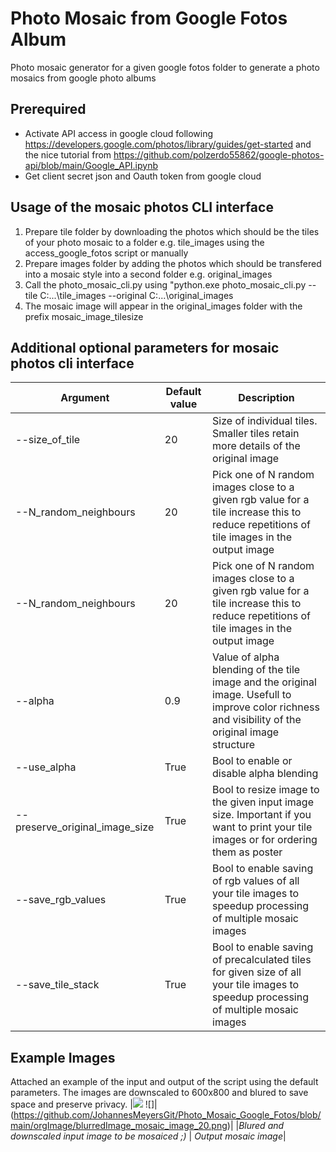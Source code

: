 # Photo Mosaic from Google Fotos Album
Photo mosaic generator for a given google fotos folder to generate a photo mosaics from google photo albums 

## Prerequired
- Activate API access in google cloud following https://developers.google.com/photos/library/guides/get-started and the nice tutorial from https://github.com/polzerdo55862/google-photos-api/blob/main/Google_API.ipynb 
- Get client secret json and Oauth token from google cloud  


## Usage of the mosaic photos CLI interface

1. Prepare tile folder by downloading the photos which should be the tiles of your photo mosaic to a folder e.g. tile_images using the access_google_fotos script or manually
2. Prepare images folder by adding the photos which should be transfered into a mosaic style into a second folder e.g. original_images
3. Call the photo_mosaic_cli.py using "python.exe  photo_mosaic_cli.py --tile C:\...\tile_images  --original C:\...\original_images
4. The mosaic image will appear in the original_images folder with the prefix mosaic_image_tilesize

## Additional optional parameters for mosaic photos cli interface
| Argument          | Default value | Description |
|---------------|-------|------------|
| --size_of_tile  | 20  | Size of individual tiles. Smaller tiles retain more details of the original image         |
| --N_random_neighbours       | 20  | Pick one of N random images close to a given rgb value for a tile increase this to reduce repetitions of tile images in the output image       |
| --N_random_neighbours       | 20  | Pick one of N random images close to a given rgb value for a tile increase this to reduce repetitions of tile images in the output image       |
| --alpha       | 0.9  | Value of alpha blending of the tile image and the original image. Usefull to improve color richness and visibility of the original image structure          |
| --use_alpha       | True  | Bool to enable or disable alpha blending      |
| --preserve_original_image_size       | True  | Bool to resize image to the given input image size. Important if you want to print your tile images or for ordering them as poster  |
| --save_rgb_values       | True  | Bool to enable saving of rgb values of all your tile images to speedup processing of multiple mosaic images  |
| --save_tile_stack       | True  | Bool to enable saving of precalculated tiles for given size of all your tile images to speedup processing of multiple mosaic images  |

## Example Images
Attached an example of the input and output of the script using the default parameters. The images are downscaled to 600x800 and blured to save space and preserve privacy.
|![](https://github.com/JohannesMeyersGit/Photo_Mosaic_Google_Fotos/blob/main/orgImage/blurredImage_test.png) ![]|(https://github.com/JohannesMeyersGit/Photo_Mosaic_Google_Fotos/blob/main/orgImage/blurredImage_mosaic_image_20.png)|
|*Blured and downscaled input image to be mosaiced ;)* | *Output mosaic image*|
